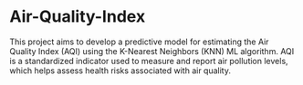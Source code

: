 # Air-Quality-Index
This project aims to develop a predictive model for estimating the Air Quality Index (AQI) using the K-Nearest Neighbors (KNN) ML algorithm. AQI is a standardized indicator used to measure and report air pollution levels, which helps assess health risks associated with air quality.
